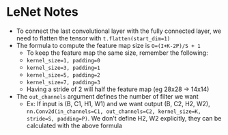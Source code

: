 # LeNet Notes

- To connect the last convolutional layer with the fully connected layer, 
  we need to flatten the tensor with `t.flatten(start_dim=1)`
- The formula to compute the feature map size is `O=(I+K-2P)/S + 1`
    * To keep the feature map the same size, remember the following:
	+ `kernel_size=1, padding=0`
	+ `kernel_size=3, padding=1`
	+ `kernel_size=5, padding=2`
	+ `kernel_size=7, padding=3`
    * Having a stride of 2 will half the feature map (eg 28x28 -> 14x14)
- The `out_channels` argument defines the number of filter we want
    * Ex: If input is (B, C1, H1, W1) and we want output (B, C2, H2, W2), 
      `nn.Conv2d(in_channels=C1, out_channels=C2, kernel_size=K, stride=S, padding=P)`. We don't define H2, W2 explicitly, they can be calculated with the above formula
